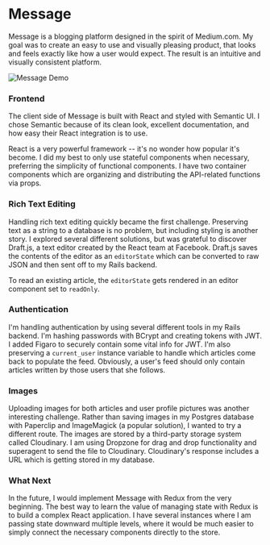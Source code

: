 # Message

Message is a blogging platform designed in the spirit of Medium.com. My goal was to create an easy to use and visually pleasing product, that looks and feels exactly like how a user would expect. The result is an intuitive and visually consistent platform.

![Message Demo](https://media.giphy.com/media/3ohrynpkyPjfVyiOeA/giphy.gif)

### Frontend

The client side of Message is built with React and styled with Semantic UI. I chose Semantic because of its clean look, excellent documentation, and how easy their React integration is to use.

React is a very powerful framework -- it's no wonder how popular it's become. I did my best to only use stateful components when necessary, preferring the simplicity of functional components. I have two container components which are organizing and distributing the API-related functions via props.

### Rich Text Editing

Handling rich text editing quickly became the first challenge. Preserving text as a string to a database is no problem, but including styling is another story. I explored several different solutions, but was grateful to discover Draft.js, a text editor created by the React team at Facebook. Draft.js saves the contents of the editor as an ```editorState``` which can be converted to raw JSON and then sent off to my Rails backend.

To read an existing article, the ```editorState``` gets rendered in an editor component set to ```readOnly```.

### Authentication

I'm handling authentication by using several different tools in my Rails backend. I'm hashing passwords with BCrypt and creating tokens with JWT. I added Figaro to securely contain some vital info for JWT. I'm also preserving a ```current_user``` instance variable to handle which articles come back to populate the feed. Obviously, a user's feed should only contain articles written by those users that she follows.

### Images

Uploading images for both articles and user profile pictures was another interesting challenge. Rather than saving images in my Postgres database with Paperclip and ImageMagick (a popular solution), I wanted to try a different route. The images are stored by a third-party storage system called Cloudinary. I am using Dropzone for drag and drop functionality and superagent to send the file to Cloudinary. Cloudinary's response includes a URL which is getting stored in my database.

### What Next

In the future, I would implement Message with Redux from the very beginning. The best way to learn the value of managing state with Redux is to build a complex React application. I have several instances where I am passing state downward multiple levels, where it would be much easier to simply connect the necessary components directly to the store.
